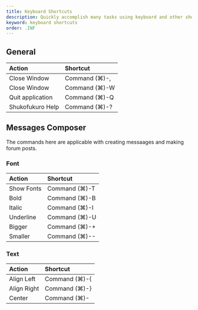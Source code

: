 ```yaml
---
title: Keyboard Shortcuts
description: Quickly accomplish many tasks using keyboard and other shortcuts.
keyword: keyboard shortcuts
order: .INF
---
```

## General

Action                      | Shortcut
:-------------------------- | :--------------------------
Close Window                | Command (⌘)-,
Close Window                | Command (⌘)-W
Quit application            | Command (⌘)-Q 
Shukofukuro Help            | Command (⌘)-? 

## Messages Composer

The commands here are applicable with creating messaages and making forum posts.

### Font 

Action                      | Shortcut
:-------------------------- | :--------------------------
Show Fonts                  | Command (⌘)-T
Bold                        | Command (⌘)-B
Italic                      | Command (⌘)-I 
Underline                   | Command (⌘)-U
Bigger                      | Command (⌘)-+
Smaller                     | Command (⌘)--

### Text

Action                      | Shortcut
:-------------------------- | :--------------------------
Align Left                  | Command (⌘)-{
Align Right                 | Command (⌘)-}
Center                      | Command (⌘)-| 
